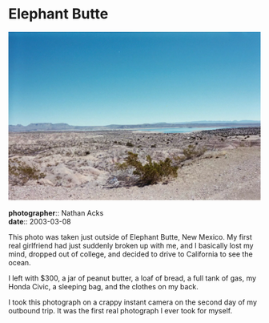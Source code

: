 # Elephant Butte

![A low desert valley stretches down and away towards a line of low mesas in the distance](assets/2003-03-08-elephant-butte.webp)

**photographer**:: Nathan Acks  
**date**:: 2003-03-08

This photo was taken just outside of Elephant Butte, New Mexico. My first real girlfriend had just suddenly broken up with me, and I basically lost my mind, dropped out of college, and decided to drive to California to see the ocean.

I left with $300, a jar of peanut butter, a loaf of bread, a full tank of gas, my Honda Civic, a sleeping bag, and the clothes on my back.

I took this photograph on a crappy instant camera on the second day of my outbound trip. It was the first real photograph I ever took for myself.
